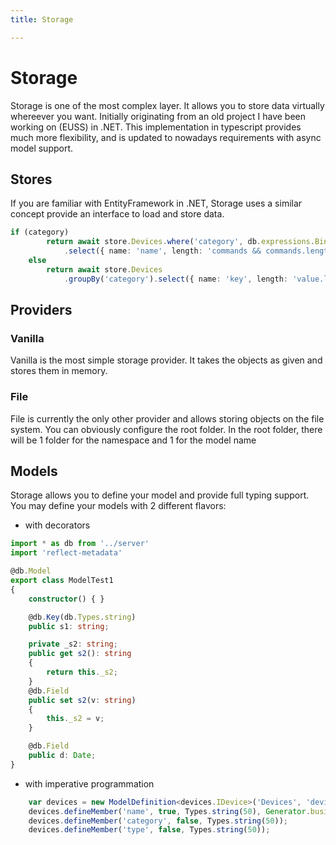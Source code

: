```yaml
---
title: Storage

---
```


# Storage

Storage is one of the most complex layer. It allows you to store data virtually whereever you want. Initially originating from an old project I have been working on (EUSS) in .NET. This implementation in typescript provides much more flexibility, and is updated to nowadays requirements with async model support.

## Stores

If you are familiar with EntityFramework in .NET, Storage uses a similar concept provide an interface to load and store data.

```ts
if (category)
        return await store.Devices.where('category', db.expressions.BinaryOperator.Equal, category)
            .select({ name: 'name', length: 'commands && commands.length + subdevices && subdevices.length' }).toArray();
    else
        return await store.Devices
            .groupBy('category').select({ name: 'key', length: 'value.length' }).toArray();
```

## Providers

### Vanilla

Vanilla is the most simple storage provider. It takes the objects as given and stores them in memory.

### File

File is currently the only other provider and allows storing objects on the file system. You can obviously configure the root folder. In the root folder, there will be 1 folder for the namespace and 1 for the model name

## Models

Storage allows you to define your model and provide full typing support.
You may define your models with 2 different flavors:

- with decorators

```ts
import * as db from '../server'
import 'reflect-metadata'

@db.Model
export class ModelTest1
{
    constructor() { }

    @db.Key(db.Types.string)
    public s1: string;

    private _s2: string;
    public get s2(): string
    {
        return this._s2;
    }
    @db.Field
    public set s2(v: string)
    {
        this._s2 = v;
    }

    @db.Field
    public d: Date;
}
```

- with imperative programmation

```ts
    var devices = new ModelDefinition<devices.IDevice>('Devices', 'devices', 'devices');
    devices.defineMember('name', true, Types.string(50), Generator.business);
    devices.defineMember('category', false, Types.string(50));
    devices.defineMember('type', false, Types.string(50));
```
